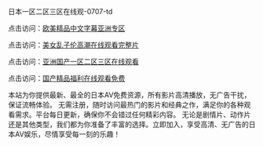 
日本一区二区三区在线观-0707-td


点击访问：<a href="https://gda-c7m.pages.dev/">欧美精品中文字幕亚洲专区</a>

点击访问：<a href="https://rtj-3zo.pages.dev/">美女乱子伦高潮在线观看完整片</a>

点击访问：<a href="https://vassv.pages.dev/">亚洲国产一区二区三区在线观看</a>

点击访问：<a href="https://gsd-agv.pages.dev/">国产精品福利在线观看免费</a>


本站为你提供最新、最全的日本AV免费资源，所有影片高清播放，无广告干扰，保证流畅体验。
无需注册，随时访问最热门的影片和经典之作，满足你的各种观看需求。平台每日更新，确保你不会错过任何精彩内容。
无论是剧情片、动作片还是其他类型，我们都为你准备了丰富的选择。立即加入，享受高清、无广告的日本AV娱乐，尽情享受每一刻的乐趣！

<span style="display:none;">[Canonical link](https://github.com/ff20250707/ff02 ）</span>

